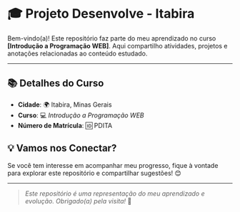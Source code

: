 # 🎓 **Projeto Desenvolve - Itabira**

Bem-vindo(a)! Este repositório faz parte do meu aprendizado no curso **[Introdução a Programação WEB]**. Aqui compartilho atividades, projetos e anotações relacionadas ao conteúdo estudado.

---

## 📚 **Detalhes do Curso**

- **Cidade**: 🌍 Itabira, Minas Gerais
- **Curso**: 💻 _Introdução a Programação WEB_
- **Número de Matrícula**: 🆔 PDITA

## 💡 **Vamos nos Conectar?**

Se você tem interesse em acompanhar meu progresso, fique à vontade para explorar este repositório e compartilhar sugestões! 😊

---

> _Este repositório é uma representação do meu aprendizado e evolução. Obrigado(a) pela visita!_ 🌱
